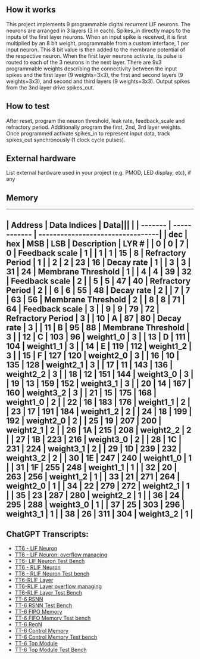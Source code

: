 <!---

This file is used to generate your project datasheet. Please fill in the information below and delete any unused
sections.

You can also include images in this folder and reference them in the markdown. Each image must be less than
512 kb in size, and the combined size of all images must be less than 1 MB.
-->

## How it works

This project implements 9 programmable digital recurrent LIF neurons. The neurons are arranged in 3 layers (3 in each). Spikes_in directly maps to the inputs of the first layer neurons. When an input spike is received, it is first multiplied by an 8 bit weight, programmable from a custom interface, 1 per input neuron. This 8 bit value is then added to the membrane potential of the respective neuron. 
When the first layer neurons activate, its pulse is routed to each of the 3 neurons in the next layer.
There are 9x3 programmable weights describing the connectivity between the input spikes and the first layer (9 weights=3x3), the first and second layers (9 weights=3x3), and second and third layers (9 weights=3x3).
Output spikes from the 3nd layer drive spikes_out. 


## How to test

After reset, program the neuron threshold, leak rate, feedback_scale and refractory period.
Additionally program the first, 2nd, 3rd layer weights. Once programmed activate spikes_in to represent input data, track spikes_out synchronously (1 clock cycle pulses). 


## External hardware

List external hardware used in your project (e.g. PMOD, LED display, etc), if any

## Memory
-------------------------------------------------------------
| Address | Data Indices |               Data|||               |
| ------- | ------------ | ---------------------------------|
| dec     | hex          | MSB  | LSB | Description | LYR # |
| 0       | 0            | 7    | 0 | Feedback scale | 1 |
| 1       | 1            | 15   | 8 | Refractory Period | 1 |
| 2       | 2            | 23   | 16 | Decay rate | 1 |
| 3       | 3            | 31   | 24 | Membrane Threshold | 1 |
| 4       | 4            | 39   | 32 | Feedback scale | 2 |
| 5       | 5            | 47   | 40 | Refractory Period | 2 |
| 6       | 6            | 55   | 48 | Decay rate | 2 |
| 7       | 7            | 63   | 56 | Membrane Threshold | 2 |
| 8       | 8            | 71   | 64 | Feedback scale | 3 |
| 9       | 9            | 79   | 72 | Refractory Period | 3 |
| 10      | A            | 87   | 80 | Decay rate | 3 |
| 11      | B            | 95   | 88 | Membrane Threshold | 3 |
| 12      | C            | 103  | 96 | weight1_0 | 3 |
| 13      | D            | 111  | 104 | weight1_1 | 3 |
| 14      | E            | 119  | 112 | weight1_2 | 3 |
| 15      | F            | 127  | 120 | weight2_0 | 3 |
| 16      | 10           | 135  | 128 | weight2_1 | 3 |
| 17      | 11           | 143  | 136 | weight2_2 | 3 |
| 18      | 12           | 151  | 144 | weight3_0 | 3 |
| 19      | 13           | 159  | 152 | weight3_1 | 3 |
| 20      | 14           | 167  | 160 | weight3_2 | 3 |
| 21      | 15           | 175  | 168 | weight1_0 | 2 |
| 22      | 16           | 183  | 176 | weight1_1 | 2 |
| 23      | 17           | 191  | 184 | weight1_2 | 2 |
| 24      | 18           | 199  | 192 | weight2_0 | 2 |
| 25      | 19           | 207  | 200 | weight2_1 | 2 |
| 26      | 1A           | 215  | 208 | weight2_2 | 2 |
| 27      | 1B           | 223  | 216 | weight3_0 | 2 |
| 28      | 1C           | 231  | 224 | weight3_1 | 2 |
| 29      | 1D           | 239  | 232 | weight3_2 | 2 |
| 30      | 1E           | 247  | 240 | weight1_0 | 1 |
| 31      | 1F           | 255  | 248 | weight1_1 | 1 |
| 32      | 20           | 263  | 256 | weight1_2 | 1 |
| 33      | 21           | 271  | 264 | weight2_0 | 1 |
| 34      | 22           | 279  | 272 | weight2_1 | 1 |
| 35      | 23           | 287  | 280 | weight2_2 | 1 |
| 36      | 24           | 295  | 288 | weight3_0 | 1 |
| 37      | 25           | 303  | 296 | weight3_1 | 1 |
| 38      | 26           | 311  | 304 | weight3_2 | 1 |
-------------------------------------------------------


## ChatGPT Transcripts:
* [TT6 - LIF Neuron](https://chat.openai.com/share/535c4a0c-c86d-4ba0-9a4f-99c0c1838d9a)
* [TT6 - LIF Neuron: overflow managing](https://chat.openai.com/share/b7ca6901-2c3b-4495-9e66-dd03410796d1)
* [TT6- LIF Neuron Test Bench](https://chat.openai.com/share/29ee34bb-a055-46f7-b410-eb5cb0ce6a53)
* [TT6 - RLIF Neuron](https://chat.openai.com/share/5e4851a5-1daf-4a8d-a139-cc3902eaedbe)
* [TT6 - RLIF Neuron Test bench](https://chat.openai.com/share/b06b4c8d-7c92-47de-810e-a645104e8219)
* [TT6-RLIF Layer](https://chat.openai.com/share/c9a540f7-5859-4f9d-8a51-1253a600b270)
* [TT6-RLIF Layer overflow managing](https://chat.openai.com/share/186d94ee-5bfe-4725-9e9f-a8b75aad12ca)
* [TT6-RLIF Layer Test Bench](https://chat.openai.com/share/66083653-98e3-4205-9dbc-be5cedb4a1d7)
* [TT-6 RSNN](https://chat.openai.com/share/dfd4aaf6-5d49-4ce6-8764-137a28d0ff33)
* [TT-6 RSNN Test Bench]( https://chat.openai.com/share/47821133-237d-49f5-a831-5e6392c57680)
* [TT-6 FIPO Memory]( https://chat.openai.com/share/89e4db9c-d54d-4df5-9114-fc9aec4bec26)
* [TT-6 FIFO Memory Test bench]( https://chat.openai.com/share/3ab57958-6f31-41c1-a924-d0eb99a4688d)
* [TT-6 RegN]( https://chat.openai.com/share/b2ebcf19-ea47-48c7-93d4-53bb519ef158)
* [TT-6 Control Memory]( https://chat.openai.com/share/827e75b4-09f1-4793-bec0-5460367164c0)
* [TT-6 Control Memory Test bench]( https://chat.openai.com/share/91674715-2c69-41c5-a647-fafee0bc78bf)
* [TT-6 Top Module]( https://chat.openai.com/share/d7273ad8-a6e3-449f-9e97-9a1521b1320a)
* [TT-6 Top Module Test Bench]( https://chat.openai.com/share/a5e2df3d-87dd-41ea-af40-e716a6e3c370)




